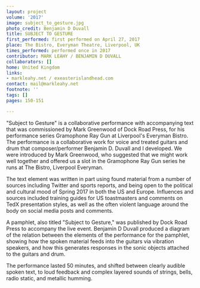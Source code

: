 ```yaml
---
layout: project
volume: '2017'
image: subject_to_gesture.jpg
photo_credit: Benjamin D Duvall
title: SUBJECT TO GESTURE
first_performed: first performed on April 27, 2017
place: The Bistro, Everyman Theatre, Liverpool, UK
times_performed: performed once in 2017
contributor: MARK LEAHY / BENJAMIN D DUVALL
collaborators: []
home: United Kingdom
links:
- markleahy.net / exeasterislandhead.com
contact: mail@markleahy.net
footnote: ''
tags: []
pages: 150-151

---
```


"Subject to Gesture" is a collaborative performance with accompanying text that was commissioned by Mark Greenwood of Dock Road Press, for his performance series Gramophone Ray Gun at Liverpool's Everyman Bistro. The performance is a collaborative work for voice and treated guitars and drum that composer/performer Benjamin D. Duvall and I developed. We were introduced by Mark Greenwood, who suggested that we might work well together and offered us a slot in the Gramophone Ray Gun series he runs at The Bistro, Liverpool Everyman.

The text element was written in part using found material from a number of sources including Twitter and sports reports, and being open to the political and cultural mood of Spring 2017 in both the US and Europe. Influences and sources included training guides for US toastmasters and comments on TedX presentation styles, as well as the often violent language around the body on social media posts and comments.

A pamphlet, also titled "Subject to Gesture," was published by Dock Road Press to accompany the live event. Benjamin D Duvall produced a diagram of the relation between the elements of the performance for the pamphlet, showing how the spoken material feeds into the guitars via vibration speakers, and how this generates responses in the sonic objects attached to the guitars and drum.

The performance lasted 50 minutes, and shifted between clearly audible spoken text, to loud feedback and complex layered sounds of strings, bells, radio static, and metallic humming.
